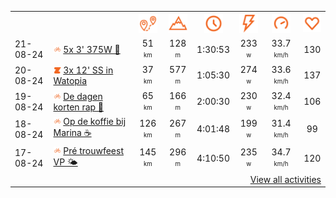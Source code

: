 <table>
    <tr>
        <th></th>
        <th></th>
        <th align="center"><img src="https://raw.githubusercontent.com/robiningelbrecht/strava-activities/master/public/distance.svg" width="30" alt="distance" title="distance"/></th>
        <th align="center"><img src="https://raw.githubusercontent.com/robiningelbrecht/strava-activities/master/public/elevation.svg" width="30" alt="elevation" title="elevation"/></th>
        <th align="center"><img src="https://raw.githubusercontent.com/robiningelbrecht/strava-activities/master/public/time.svg" width="30" alt="time" title="time"/></th>
        <th align="center"><img src="https://raw.githubusercontent.com/robiningelbrecht/strava-activities/master/public/average-watt.svg" width="30" alt="average watts" title="average watts"/></th>
        <th align="center"><img src="https://raw.githubusercontent.com/robiningelbrecht/strava-activities/master/public/average-speed.svg" width="30" alt="average speed" title="average speed"/></th>
        <th align="center"><img src="https://raw.githubusercontent.com/robiningelbrecht/strava-activities/master/public/heart-rate.svg" width="30" alt="average heart rate" title="average heart rate"/></th>
    </tr>
            <tr>
            <td>21-08-24</td>
            <td>
                <img src="https://raw.githubusercontent.com/robiningelbrecht/strava-activities/master/public/activity-ride.svg" width="12" alt="5x 3&#039; 375W 🫠" title="5x 3&#039; 375W 🫠"/>
<a href="https://www.strava.com/activities/12207679399" title="Kcal: 1428 | Gear: None ">5x 3&#039; 375W 🫠</a>
            </td>
            <td align="center">51 <sup><sub>km</sub></sup></td>
            <td align="center">128 <sup><sub>m</sub></sup></td>
            <td align="center">1:30:53</td>
            <td align="center">233 <sup><sub>w</sub></sup></td>
            <td align="center">33.7 <sup><sub>km/h</sub></sup></td>
            <td align="center">130</td>
        </tr>
            <tr>
            <td>20-08-24</td>
            <td>
                                <img src="https://raw.githubusercontent.com/robiningelbrecht/strava-activities/master/public/activity-virtual-ride-zwift.svg" width="12" alt="3x 12&#039; SS in Watopia" title="3x 12&#039; SS in Watopia"/>
<a href="https://www.strava.com/activities/12199301842" title="Kcal: 1027 | Gear: None ">3x 12&#039; SS in Watopia</a>
            </td>
            <td align="center">37 <sup><sub>km</sub></sup></td>
            <td align="center">577 <sup><sub>m</sub></sup></td>
            <td align="center">1:05:30</td>
            <td align="center">274 <sup><sub>w</sub></sup></td>
            <td align="center">33.6 <sup><sub>km/h</sub></sup></td>
            <td align="center">137</td>
        </tr>
            <tr>
            <td>19-08-24</td>
            <td>
                <img src="https://raw.githubusercontent.com/robiningelbrecht/strava-activities/master/public/activity-ride.svg" width="12" alt="De dagen korten rap 🌝" title="De dagen korten rap 🌝"/>
<a href="https://www.strava.com/activities/12190040335" title="Kcal: 1837 | Gear: None ">De dagen korten rap 🌝</a>
            </td>
            <td align="center">65 <sup><sub>km</sub></sup></td>
            <td align="center">166 <sup><sub>m</sub></sup></td>
            <td align="center">2:00:30</td>
            <td align="center">230 <sup><sub>w</sub></sup></td>
            <td align="center">32.4 <sup><sub>km/h</sub></sup></td>
            <td align="center">106</td>
        </tr>
            <tr>
            <td>18-08-24</td>
            <td>
                <img src="https://raw.githubusercontent.com/robiningelbrecht/strava-activities/master/public/activity-ride.svg" width="12" alt="Op de koffie bij Marina ☕" title="Op de koffie bij Marina ☕"/>
<a href="https://www.strava.com/activities/12177856656" title="Kcal: 3240 | Gear: None ">Op de koffie bij Marina ☕</a>
            </td>
            <td align="center">126 <sup><sub>km</sub></sup></td>
            <td align="center">267 <sup><sub>m</sub></sup></td>
            <td align="center">4:01:48</td>
            <td align="center">199 <sup><sub>w</sub></sup></td>
            <td align="center">31.4 <sup><sub>km/h</sub></sup></td>
            <td align="center">99</td>
        </tr>
            <tr>
            <td>17-08-24</td>
            <td>
                <img src="https://raw.githubusercontent.com/robiningelbrecht/strava-activities/master/public/activity-ride.svg" width="12" alt="Pré trouwfeest VP 🌤️" title="Pré trouwfeest VP 🌤️"/>
<a href="https://www.strava.com/activities/12169191725" title="Kcal: 3912 | Gear: None ">Pré trouwfeest VP 🌤️</a>
            </td>
            <td align="center">145 <sup><sub>km</sub></sup></td>
            <td align="center">296 <sup><sub>m</sub></sup></td>
            <td align="center">4:10:50</td>
            <td align="center">235 <sup><sub>w</sub></sup></td>
            <td align="center">34.7 <sup><sub>km/h</sub></sup></td>
            <td align="center">120</td>
        </tr>
                <tr>
            <td colspan="8" align="right"><a href="https://github.com/robiningelbrecht/strava-activities#activities">View all activities</a></td>
        </tr>
    </table>

